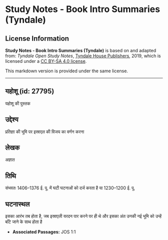 # Study Notes - Book Intro Summaries (Tyndale)

## License Information

**Study Notes - Book Intro Summaries (Tyndale)** is based on and adapted from: _Tyndale Open Study Notes_, [Tyndale House Publishers](https://tyndaleopenresources.com/), 2019, which is licensed under a [CC BY-SA 4.0 license](https://creativecommons.org/licenses/by-sa/4.0/legalcode.en).

This markdown version is provided under the same license.



--------------------------------

## यहोशू (id: 27795)

यहोशू की पुस्तक

उद्देश्य
--------

प्रतिज्ञा की भूमि पर इस्राएल की विजय का वर्णन करना

लेखक
----

अज्ञात

तिथि
----

संभवतः 1406–1376 ई. पू. में घटी घटनाओं को दर्ज करता है या 1230–1200 ई. पू.

घटनास्थल
--------

इसका आरंभ तब होता है, जब इस्राएली यरदन पार करने पर ही थे और इसका अंत उनकी नई भूमि को उन्हें बाँटे जाने के साथ होता है

* **Associated Passages:** JOS 1:1


